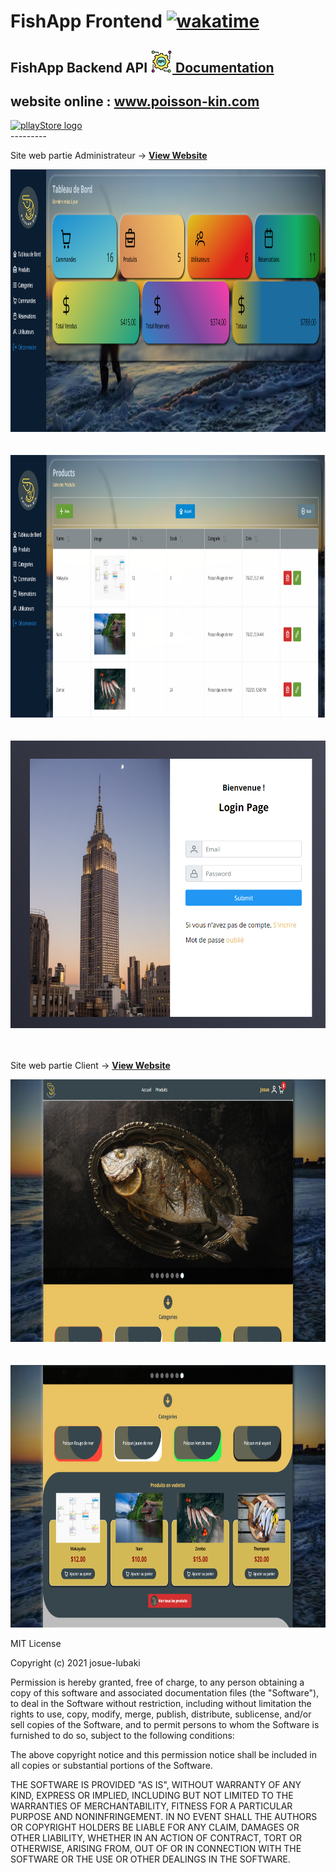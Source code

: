 # FishApp Frontend [![wakatime](https://wakatime.com/badge/github/josue-lubaki/FishAppFrontend.svg)](https://wakatime.com/badge/github/josue-lubaki/FishAppFrontend)
## <b>FishApp Backend API </b><a href="https://fish-sales-application.herokuapp.com/" target="_blank"><img src="https://raw.githubusercontent.com/josue-lubaki/FishAppFrontend/508783585250019d2e7beac362aa46ba49475f1a/images/api.svg" width="35px"> Documentation</a><br>
## website online : www.poisson-kin.com

 <a href="https://play.google.com/store/apps/details?id=ca.josue.fishapp"  rel="noopener noreferrer" target="_blank">
    <img src="https://images.squarespace-cdn.com/content/v1/6089653d9b3d423216d4fc70/1619912777616-MZTU900VIV41A3V2KLMQ/GooglePLay.png" 
         alt="pllayStore logo"
         width="150"
         height="50"/>
  </a><br>
---------
<p>Site web partie Administrateur -> <a href="https://josue-lubaki.github.io/pska/"><b>View Website</b></a></p>
<img src="https://github.com/josue-lubaki/FishAppFrontend/blob/main/apps/admin/src/assets/images/preview1.png?raw=true" width=800px height=420px /> <br><br><br>
<img src="https://github.com/josue-lubaki/FishAppFrontend/blob/main/apps/admin/src/assets/images/preview2.png?raw=true" width=800px height=420px /> <br><br><br>
<img src="https://github.com/josue-lubaki/FishAppFrontend/blob/main/apps/admin/src/assets/images/preview3.png?raw=true" width=800px height=460px /> <br><br><br>
<p>Site web partie Client -> <a href="https://josue-lubaki.github.io/psk/"><b>View Website</b></a></p>
<img src="https://github.com/josue-lubaki/FishAppFrontend/blob/main/apps/admin/src/assets/images/previews1.png?raw=true" width=800px height=420px /> <br><br><br>
<img src="https://github.com/josue-lubaki/FishAppFrontend/blob/main/apps/admin/src/assets/images/previews2.png?raw=true" width=800px height=420px /> <br>

MIT License

Copyright (c) 2021 josue-lubaki

Permission is hereby granted, free of charge, to any person obtaining a copy
of this software and associated documentation files (the "Software"), to deal
in the Software without restriction, including without limitation the rights
to use, copy, modify, merge, publish, distribute, sublicense, and/or sell
copies of the Software, and to permit persons to whom the Software is
furnished to do so, subject to the following conditions:

The above copyright notice and this permission notice shall be included in all
copies or substantial portions of the Software.

THE SOFTWARE IS PROVIDED "AS IS", WITHOUT WARRANTY OF ANY KIND, EXPRESS OR
IMPLIED, INCLUDING BUT NOT LIMITED TO THE WARRANTIES OF MERCHANTABILITY,
FITNESS FOR A PARTICULAR PURPOSE AND NONINFRINGEMENT. IN NO EVENT SHALL THE
AUTHORS OR COPYRIGHT HOLDERS BE LIABLE FOR ANY CLAIM, DAMAGES OR OTHER
LIABILITY, WHETHER IN AN ACTION OF CONTRACT, TORT OR OTHERWISE, ARISING FROM,
OUT OF OR IN CONNECTION WITH THE SOFTWARE OR THE USE OR OTHER DEALINGS IN THE
SOFTWARE.


<!-- - npx create-nx-workspace --preset=angular
- nx generate @nrwl/angular:app admin
- nx g component home-page --project=ngshop --dry-run
- npx nx g @nrwl/workspace:lib ui
- npm install @angular/cdk --save
- nx build ng-shop --output-path docs --base-href /repo_name/

* Dependancies
- multer
- nodemon
- morgan
- bcrypt
- express-jwt
- cors
- jsonwebtoken
- express
- mongoose
- prettier
- dotenv -->
